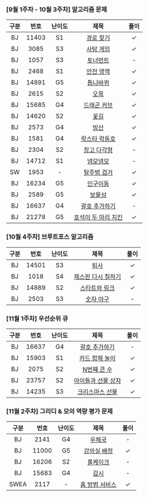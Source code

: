 ### **[9월 1주차 - 10월 3주차]** 알고리즘 문제
| 구분 | 번호 | 난이도 |   제목   | 풀이 |
|:---:|:---:|:---:|:-----------------:|:---:|
| BJ | 11403 | S1  |    [경로 찾기](https://www.acmicpc.net/problem/11403)    |  ✓  |
| BJ | 3085 | S3  |    [사탕 게임](https://www.acmicpc.net/problem/3085)    |  ✓  |
| BJ | 1057 | S3  |    [토너먼트](https://www.acmicpc.net/problem/1057)    |  -  |
| BJ | 2468 | S1  |    [안전 영역](https://www.acmicpc.net/problem/2468)    |  ✓  |
| BJ | 14891 | G5  |    [톱니바퀴](https://www.acmicpc.net/problem/14891)    |  ✓  |
| BJ | 2615 | S2  |    [오목](https://www.acmicpc.net/problem/2615)    |  ✓  |
| BJ | 15685 | G4  |    [드래곤 커브](https://www.acmicpc.net/problem/15685)    |  ✓  |
| BJ | 14620 | S2  |    [꽃길](https://www.acmicpc.net/problem/14620)    |  ✓  |
| BJ | 2573 | G4  |    [빙산](https://www.acmicpc.net/problem/2573)    |   ✓  |
| BJ | 1581 | G4  |    [락스타 락동호](https://www.acmicpc.net/problem/1581)    |   ✓  |
| BJ | 2304 | S2  |    [창고 다각형](https://www.acmicpc.net/problem/2304)    |  -  |
| BJ | 14712 | S1  |    [넴모넴모](https://www.acmicpc.net/problem/14712)    |   -  |
| SW | 1953 | -  |    [탈주범 검거](https://swexpertacademy.com/main/code/problem/problemSolverCodeDetail.do)    |  ✓  |
| BJ | 16234 | G5  |    [인구이동](https://www.acmicpc.net/problem/16234)    |   ✓  |
| BJ | 2589 | G5  |    [보물섬](https://www.acmicpc.net/problem/2589)    |   ✓  |
| BJ | 16637 | G4  |    [괄호 추가하기](https://www.acmicpc.net/problem/16637)    |   -  |
| BJ | 21278 | G5  |    [호석이 두 마리 치킨](https://www.acmicpc.net/problem/21278)    |   ✓  |

### **[10월 4주차]** 브루트포스 알고리즘
| 구분 | 번호 | 난이도 |   제목   | 풀이 |
|:---:|:---:|:---:|:-----------------:|:---:|
| BJ | 14501 | S3  |  [퇴사](https://www.acmicpc.net/problem/14501)   |   ✓  |
| BJ | 1018 | S4 |  [체스판 다시 칠하기](https://www.acmicpc.net/problem/1018)   |   ✓  |
| BJ | 14889 | S2  |  [스타트와 링크](https://www.acmicpc.net/problem/14889)   |   ✓  |
| BJ | 2503 | S3  |  [숫자 야구](https://www.acmicpc.net/problem/2503)   |   -  |


### **[11월 1주차]** 우선순위 큐 
| 구분 | 번호 | 난이도 |   제목   | 풀이 |
|:---:|:---:|:---:|:-----------------:|:---:|
| BJ | 16637 | G4  |    [괄호 추가하기](https://www.acmicpc.net/problem/16637)    |   -  |
| BJ | 15903 | S1  |    [카드 합체 놀이](https://www.acmicpc.net/problem/15903)    |   ✓  |
| BJ | 2075 | S2 |    [N번째 큰 수](https://www.acmicpc.net/problem/2075)    |   ✓  |
| BJ | 23757 | S2  |    [아이들과 선물 상자](https://www.acmicpc.net/problem/23757)    |   ✓  |
| BJ | 14235 | S3  |    [크리스마스 선물](https://www.acmicpc.net/problem/14235)    |   ✓  |

### **[11월 2주차]** 그리디 & 모의 역량 평가 문제
| 구분 | 번호 | 난이도 |   제목   | 풀이 |
|:---:|:---:|:---:|:-----------------:|:---:|
| BJ | 2141 | G4  |    [우체국](https://www.acmicpc.net/problem/2141)    |   -  |
| BJ | 11000 | G5  |    [강의실 배정](https://www.acmicpc.net/problem/11000)    |   ✓   |
| BJ | 16206 | S2 |    [롤케이크](https://www.acmicpc.net/problem/16206)    |   -   |
| BJ | 15683 | G4 |    [감시](https://www.acmicpc.net/problem/15683)    |   -   |
| SWEA | 2117 | - |    [홈 방범 서비스](https://swexpertacademy.com/main/code/problem/problemList.do?contestProbId=&categoryId=&categoryType=&problemTitle=%EB%AA%A8%EC%9D%98&orderBy=FIRST_REG_DATETIME&selectCodeLang=ALL&select-1=&pageSize=10&pageIndex=2#none)    |   ✓   |


